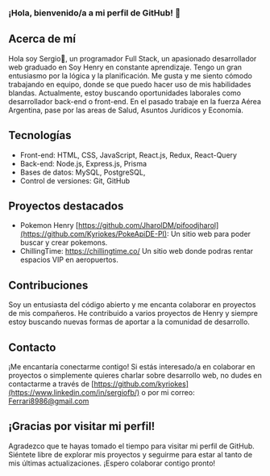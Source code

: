 ### ¡Hola, bienvenido/a a mi perfil de GitHub! 👋

## Acerca de mí
Hola soy Sergio👋, un programador Full Stack, un apasionado desarrollador web graduado en Soy Henry en constante aprendizaje. Tengo un gran entusiasmo por la lógica y la planificación.
Me gusta y me siento cómodo trabajando en equipo, donde se que puedo hacer uso de mis habilidades blandas.
Actualmente, estoy buscando oportunidades laborales como desarrollador back-end o front-end.
En el pasado trabaje en la fuerza Aérea Argentina, pase por las areas de Salud, Asuntos Jurídicos y Economía.

## Tecnologías
- Front-end: HTML, CSS, JavaScript, React.js, Redux, React-Query
- Back-end: Node.js, Express.js, Prisma
- Bases de datos: MySQL, PostgreSQL,
- Control de versiones: Git, GitHub

## Proyectos destacados
- Pokemon Henry [https://github.com/JharolDM/pifoodjharol](https://github.com/Kyriokes/PokeApiDE-PI): Un sitio web para poder buscar y crear pokemons.
- ChillingTime: https://chillingtime.co/ Un sitio web donde podras rentar espacios VIP en aeropuertos.

## Contribuciones
Soy un entusiasta del código abierto y me encanta colaborar en proyectos de mis compañeros. He contribuido a varios proyectos de Henry y siempre estoy buscando nuevas formas de aportar a la comunidad de desarrollo.

## Contacto
¡Me encantaría conectarme contigo! Si estás interesado/a en colaborar en proyectos o simplemente quieres charlar sobre desarrollo web, no dudes en contactarme a través de [https://github.com/kyriokes](https://www.linkedin.com/in/sergiofb/) o por mi correo: Ferrari8986@gmail.com

## ¡Gracias por visitar mi perfil!
Agradezco que te hayas tomado el tiempo para visitar mi perfil de GitHub. Siéntete libre de explorar mis proyectos y seguirme para estar al tanto de mis últimas actualizaciones. ¡Espero colaborar contigo pronto!
<!--
**Kyriokes/Kyriokes** is a ✨ _special_ ✨ repository because its `README.md` (this file) appears on your GitHub profile.

Here are some ideas to get you started:

- 🔭 I’m currently working on ...
- 🌱 I’m currently learning ...
- 👯 I’m looking to collaborate on ...
- 🤔 I’m looking for help with ...
- 💬 Ask me about ...
- 📫 How to reach me: ...
- 😄 Pronouns: ...
- ⚡ Fun fact: ...
-->
